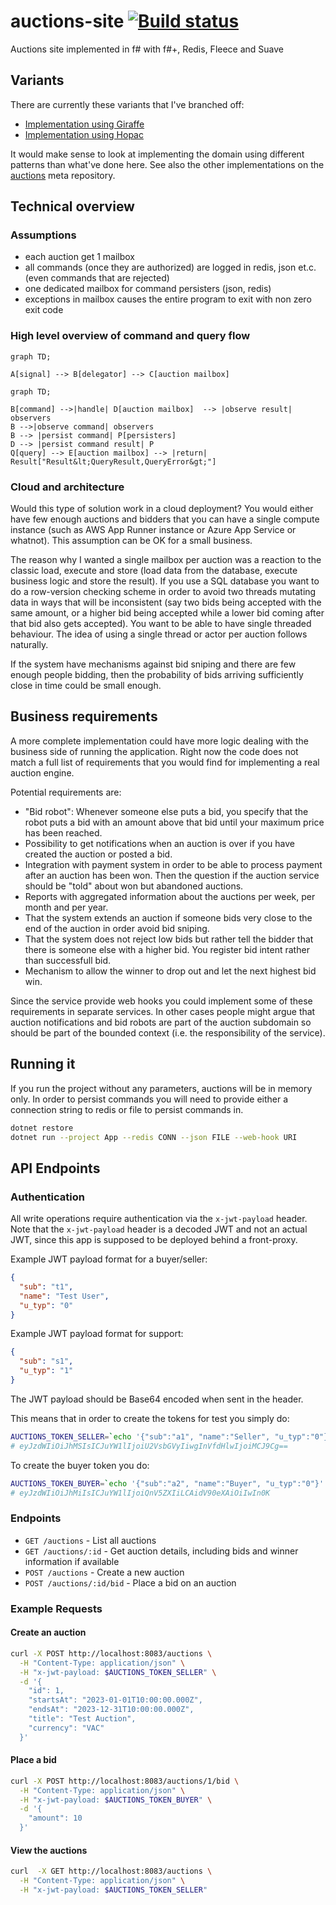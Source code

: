 # auctions-site [![Build status](https://ci.appveyor.com/api/projects/status/wwefc0io4oh2wnrf/branch/master?svg=true)](https://ci.appveyor.com/project/wallymathieu/auctions-site/branch/master)

Auctions site implemented in f# with f#+, Redis, Fleece and Suave

## Variants

There are currently these variants that I've branched off:

- [Implementation using Giraffe](https://github.com/wallymathieu/auctions-api-fsharp/tree/giraffe)
- [Implementation using Hopac](https://github.com/wallymathieu/auctions-api-fsharp/tree/hopac)

It would make sense to look at implementing the domain using different patterns than what've done here. See also the other implementations on the [auctions](https://github.com/wallymathieu/auctions) meta repository.

## Technical overview

### Assumptions

- each auction get 1 mailbox
- all commands (once they are authorized) are logged in redis, json et.c. (even commands that are rejected)
- one dedicated mailbox for command persisters (json, redis)
- exceptions in mailbox causes the entire program to exit with non zero exit code

### High level overview of command and query flow

```mermaid
graph TD;

A[signal] --> B[delegator] --> C[auction mailbox]
```

```mermaid
graph TD;

B[command] -->|handle| D[auction mailbox]  --> |observe result| observers
B -->|observe command| observers
B --> |persist command| P[persisters]
D --> |persist command result| P
Q[query] --> E[auction mailbox] --> |return| Result["Result&lt;QueryResult,QueryError&gt;"]
```

### Cloud and architecture

Would this type of solution work in a cloud deployment? You would either have few enough auctions and bidders that you can have a single compute instance (such as AWS App Runner instance or Azure App Service or whatnot). This assumption can be OK for a small business.

The reason why I wanted a single mailbox per auction was a reaction to the classic load, execute and store (load data from the database, execute business logic and store the result). If you use a SQL database you want to do a row-version checking scheme in order to avoid two threads mutating data in ways that will be inconsistent (say two bids being accepted with the same amount, or a higher bid being accepted while a lower bid coming after that bid also gets accepted). You want to be able to have single threaded behaviour. The idea of using a single thread or actor per auction follows naturally.

If the system have mechanisms against bid sniping and there are few enough people bidding, then the probability of bids arriving sufficiently close in time could be small enough.

## Business requirements

A more complete implementation could have more logic dealing with the business side of running the application. Right now the code does not match a full list of requirements that you would find for implementing a real auction engine.

Potential requirements are:

- "Bid robot": Whenever someone else puts a bid, you specify that the robot puts a bid with an amount above that bid until your maximum price has been reached.
- Possibility to get notifications when an auction is over if you have created the auction or posted a bid.
- Integration with payment system in order to be able to process payment after an auction has been won. Then the question if the auction service should be "told" about won but abandoned auctions.
- Reports with aggregated information about the auctions per week, per month and per year.
- That the system extends an auction if someone bids very close to the end of the auction in order avoid bid sniping.
- That the system does not reject low bids but rather tell the bidder that there is someone else with a higher bid. You register bid intent rather than successfull bid.
- Mechanism to allow the winner to drop out and let the next highest bid win.

Since the service provide web hooks you could implement some of these requirements in separate services. In other cases people might argue that auction notifications and bid robots are part of the auction subdomain so should be part of the bounded context (i.e. the responsibility of the service).

## Running it

If you run the project without any parameters, auctions will be in memory only. In order to persist commands you will need to provide either a
connection string to redis or file to persist commands in.

```bash
dotnet restore
dotnet run --project App --redis CONN --json FILE --web-hook URI
```


## API Endpoints

### Authentication

All write operations require authentication via the `x-jwt-payload` header. Note that the `x-jwt-payload` header is a decoded JWT and not an actual JWT, since this app is supposed to be deployed behind a front-proxy.

Example JWT payload format for a buyer/seller:
```json
{
  "sub": "t1",
  "name": "Test User",
  "u_typ": "0"
}
```

Example JWT payload format for support:
```json
{
  "sub": "s1",
  "u_typ": "1"
}
```

The JWT payload should be Base64 encoded when sent in the header.

This means that in order to create the tokens for test you simply do:

```bash
AUCTIONS_TOKEN_SELLER=`echo '{"sub":"a1", "name":"Seller", "u_typ":"0"}' | base64`
# eyJzdWIiOiJhMSIsICJuYW1lIjoiU2VsbGVyIiwgInVfdHlwIjoiMCJ9Cg==
```

To create the buyer token you do:

```bash
AUCTIONS_TOKEN_BUYER=`echo '{"sub":"a2", "name":"Buyer", "u_typ":"0"}' | base64`
# eyJzdWIiOiJhMiIsICJuYW1lIjoiQnV5ZXIiLCAidV90eXAiOiIwIn0K
```

### Endpoints

- `GET /auctions` - List all auctions
- `GET /auctions/:id` - Get auction details, including bids and winner information if available
- `POST /auctions` - Create a new auction
- `POST /auctions/:id/bid` - Place a bid on an auction

### Example Requests

#### Create an auction

```bash
curl -X POST http://localhost:8083/auctions \
  -H "Content-Type: application/json" \
  -H "x-jwt-payload: $AUCTIONS_TOKEN_SELLER" \
  -d '{
    "id": 1,
    "startsAt": "2023-01-01T10:00:00.000Z",
    "endsAt": "2023-12-31T10:00:00.000Z",
    "title": "Test Auction",
    "currency": "VAC"
  }'
```

#### Place a bid

```bash
curl -X POST http://localhost:8083/auctions/1/bid \
  -H "Content-Type: application/json" \
  -H "x-jwt-payload: $AUCTIONS_TOKEN_BUYER" \
  -d '{
    "amount": 10
  }'
```

#### View the auctions

```bash
curl  -X GET http://localhost:8083/auctions \
  -H "Content-Type: application/json" \
  -H "x-jwt-payload: $AUCTIONS_TOKEN_SELLER"
```
